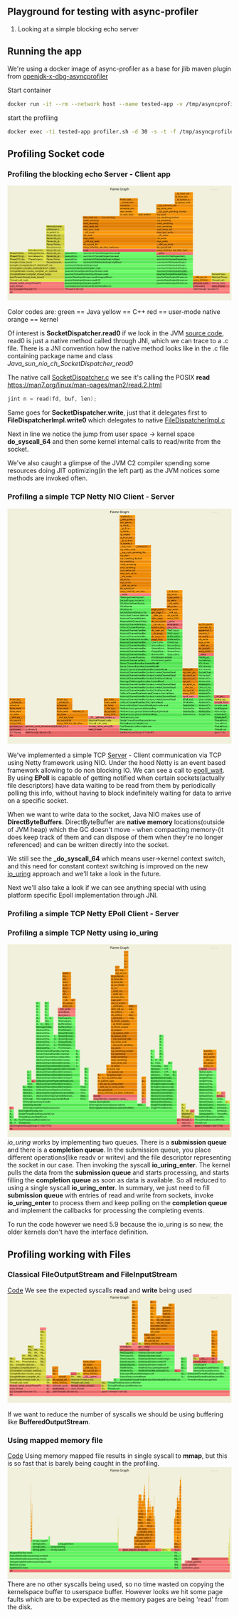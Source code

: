 ## Playground for testing with async-profiler

1. Looking at a simple blocking echo server

## Running the app 
We're using a docker image of async-profiler as a base for jlib maven plugin from [openjdk-x-dbg-asyncprofiler](https://github.com/petrbouda/openjdk-x-dbg-asyncprofiler)

Start container 
```bash
docker run -it --rm --network host --name tested-app -v /tmp/asyncprofiler:/tmp/asyncprofiler --security-opt seccomp=unconfined tested-app:latest
```

start the profiling
```bash
docker exec -ti tested-app profiler.sh -d 30 -s -t -f /tmp/asyncprofiler/cpu.svg 1
```

## Profiling Socket code

### Profiling the blocking echo Server - Client app 

![Example](https://raw.githubusercontent.com/balamaci/async-profiler-playground/master/cpu.svg)

Color codes are:
green == Java
yellow == C++
red == user-mode native 
orange == kernel

Of interest is **SocketDispatcher.read0** if we look in the JVM [source code](https://github.com/openjdk/jdk/blob/d7a0fb9ebc898e76207c27166b81630e837a064a/src/java.base/unix/classes/sun/nio/ch/SocketDispatcher.java#L79), read0 is just a native method called through JNI, which we can trace to a .c file.
There is a JNI convention how the native method looks like in the .c file containing package name and class _Java_sun_nio_ch_SocketDispatcher_read0_ 

The native call [SocketDispatcher.c](https://github.com/openjdk/jdk/blob/d7a0fb9ebc898e76207c27166b81630e837a064a/src/java.base/unix/native/libnio/ch/SocketDispatcher.c)
we see it's calling the POSIX **read** https://man7.org/linux/man-pages/man2/read.2.html
```c
jint n = read(fd, buf, len);
```
Same goes for **SocketDispatcher.write**, just that it delegates first to **FileDispatcherImpl.write0** which delegates to native [FileDispatcherImpl.c](https://github.com/openjdk/jdk/blob/7e42642939c0c3b8b872d72890fbb5aab4c3e507/src/java.base/unix/native/libnio/ch/FileDispatcherImpl.c)

Next in line we notice the jump from user space -> kernel space **do_syscall_64** and then some kernel internal calls to read/write from the socket. 



We've also caught a glimpse of the JVM C2 compiler spending some resources doing JIT optimizing(in the left part) as the JVM notices some methods are invoked often.

### Profiling a simple TCP Netty NIO Client - Server

![NIO](https://raw.githubusercontent.com/balamaci/async-profiler-playground/master/netty.svg)

We've implemented a simple TCP [Server]() - Client communication via TCP using Netty framework using NIO.
Under the hood Netty is an event based framework allowing to do non blocking IO. 
We can see a call to [epoll_wait](https://man7.org/linux/man-pages/man2/epoll_wait.2.html). 
By using **EPoll** is capable of getting notified when certain sockets(actually file descriptors) have data waiting to be read from them by periodically polling this info, without having to block indefinitely waiting for data to arrive on a specific socket. 

When we want to write data to the socket, Java NIO makes use of **DirectByteBuffers**. 
DirectByteBuffer are **native memory** locations(outside of JVM heap) which the GC doesn't move - when compacting memory-(it does keep track of them and can dispose of them when they're no longer referenced) and can be written directly into the socket. 

We still see the **_do_syscall_64** which means user->kernel context switch, and this need for constant context switching is improved on the new [io_uring](https://unixism.net/loti/what_is_io_uring.html) approach and we'll take a look in the future.

Next we'll also take a look if we can see anything special with using platform specific Epoll implementation through JNI.

### Profiling a simple TCP Netty EPoll Client - Server


### Profiling a simple TCP Netty using io_uring
![io_uring](https://raw.githubusercontent.com/balamaci/async-profiler-playground/master/io_uring.svg)
*io_uring* works by implementing two queues. There is a **submission queue** and there is a **completion queue**. 
In the submission queue, you place different operations(like readv or writev) and the file descriptor representing the socket in our case.
Then invoking the syscall **io_uring_enter**. The kernel pulls the data from the **submission queue** and starts processing, and starts filling the **completion queue** as soon as data is available.
So all reduced to using a single syscall **io_uring_enter**.
In summary, we just need to fill **submission queue** with entries of read and write from sockets, invoke **io_uring_enter** to process them and keep polling on the **completion queue** and implement the callbacks for processing the completing events.  

To run the code however we need 5.9 because the io_uring is so new, the older kernels don't have the interface definition.  

## Profiling working with Files
### Classical FileOutputStream and FileInputStream 
[Code](https://github.com/balamaci/async-profiler-playground/blob/master/src/main/java/com/balamaci/file/ClassicFileWriteTest.java)
We see the expected syscalls **read** and **write** being used
![ClassicFile](https://raw.githubusercontent.com/balamaci/async-profiler-playground/master/file.svg)

If we want to reduce the number of syscalls we should be using buffering like **BufferedOutputStream**.

### Using mapped memory file
[Code](https://github.com/balamaci/async-profiler-playground/blob/master/src/main/java/com/balamaci/file/MappedFileTest.java)
Using memory mapped file results in single syscall to **mmap**, but this is so fast that is barely being caught in the profiling.
![MemoryMappedFile](https://raw.githubusercontent.com/balamaci/async-profiler-playground/master/file_mmap2.svg)
There are no other syscalls being used, so no time wasted on copying the kernelspace buffer to userspace buffer.
However looks we hit some page faults which are to be expected as the memory pages are being 'read' from the disk.